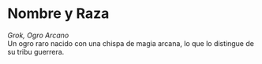 # Nombre y Raza

*Grok, Ogro Arcano*  
Un ogro raro nacido con una chispa de magia arcana, lo que lo distingue de su tribu guerrera.

